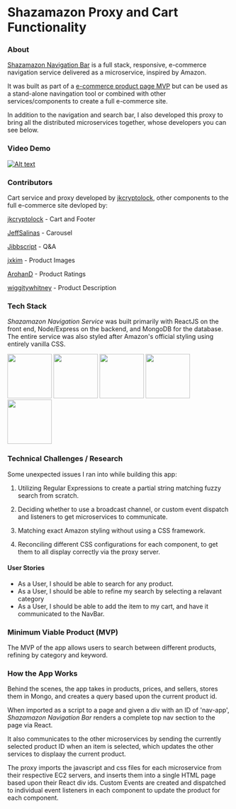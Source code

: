 # Shazamazon Proxy and Cart Functionality

### About

<a href="https://github.com/shazamazon/module-nav-search-bar">Shazamazon Navigation Bar</a> is a full stack, responsive, e-commerce navigation service delivered as a microservice, inspired by Amazon.

It was built as part of a <a href="https://github.com/shazamazon">e-commerce product page MVP</a> but can be used as a stand-alone navingation tool or combined with other services/components to create a full e-commerce site.

In addition to the navigation and search bar, I also developed this proxy to bring all the distributed microservices together, whose developers you can see below.

### Video Demo

[![Alt text](https://img.youtube.com/vi/jEG-kVc52FE/0.jpg)](https://www.youtube.com/watch?v=jEG-kVc52FE)

### Contributors

Cart service and proxy developed by <a href="https://github.com/jkcryptolock">jkcryptolock</a>, other components to the full e-commerce site devloped by:

<a href="https://github.com/jkcryptolock">jkcryptolock</a> - Cart and Footer

<a href='https://github.com/JeffSalinas'>JeffSalinas</a> - Carousel

<a href='https://github.com/Jibbscript'>Jibbscript</a> - Q&A

<a href='https://github.com/jxkim'>jxkim</a> - Product Images

<a href='https://github.com/ArohanD'>ArohanD</a> - Product Ratings

<a href='https://github.com/wiggitywhitney'>wiggitywhitney</a> - Product Description

### Tech Stack

_Shazamazon Navigation Service_ was built primarily with ReactJS on the front end, Node/Express on the backend, and MongoDB for the database. The entire service was also styled after Amazon's official styling using entirely vanilla CSS.

<img src="https://lh3.googleusercontent.com/ZIHOUCCxFaB7NirPhEX4K8cyTPIMvxvdJxpuhjb_qJ_dk-z7qEgD8riaR0ODXzXQZYn23zHpFiwGzxTDT88FTLeUMoPqlIjyLKoL1am8MH5pCoJExjL8SUC8uaeeiAjvQB0_vym6" width="100"/>
<img src="https://lh5.googleusercontent.com/_RcI-sgNRX5J0olXzRycjQN3tysoTXbH8kXRfE0AtBY8KkDrINApsrfZGAkczZYGwKTPZlYdJXQyKmWO4zFzvON9Op6Ovcu0GQxwabxWfGJH__oRB6YCC-qD_3b2yj_efkprD8UP" width="100" />
<img src="https://lh5.googleusercontent.com/rdAoVdYKOCnmtev6t7DJrEY7mG4iYsRPqeTH0Z-OrlsVmiea3q5SMtOGNSa7HzJcyxcIcelTacG5gPNgyBoIviiNcLbohQAicvpldcfM32Klb_ewouDRd67OtYhUAU1CEZB4rBqB" width="100" />
<img src="https://lh6.googleusercontent.com/tKlT8lGB2bTDqSilr_a2y8vaO-QBUdcUIYASnslf-RAKTxUEiEBq-_gTVBP0irIP1ZWNuSvp1fouOJrQBXUr0joVmBZzNyOec4jBpOyVogPZMOYhPH6YQwYOiLdZnfuaDnFel9rn" width="100" />
<img src="https://cloud.mongodb.com/static/images/mdb_logo.svg" width='100'/>

### Technical Challenges / Research

Some unexpected issues I ran into while building this app:

1. Utilizing Regular Expressions to create a partial string matching fuzzy search from scratch.

2. Deciding whether to use a broadcast channel, or custom event dispatch and listeners to get microservices to communicate.

3. Matching exact Amazon styling without using a CSS framework.

4. Reconciling different CSS configurations for each component, to get them to all display correctly via the proxy server.

#### User Stories

- As a User, I should be able to search for any product.
- As a User, I should be able to refine my search by selecting a relavant category
- As a User, I should be able to add the item to my cart, and have it communicated to the NavBar.

### Minimum Viable Product (MVP)

The MVP of the app allows users to search between different products, refining by category and keyword.

### How the App Works

Behind the scenes, the app takes in products, prices, and sellers, stores them in Mongo, and creates a query based upon the current product id.

When imported as a script to a page and given a div with an ID of 'nav-app', _Shazamazon Navigation Bar_ renders a complete top nav section to the page via React.

It also communicates to the other microservices by sending the currently selected product ID when an item is selected, which updates the other services to displaay the current product.

The proxy imports the javascript and css files for each microservice from their respective EC2 servers, and inserts them into a single HTML page based upon their React div ids. Custom Events are created and dispatched to individual event listeners in each component to update the product for each component.
